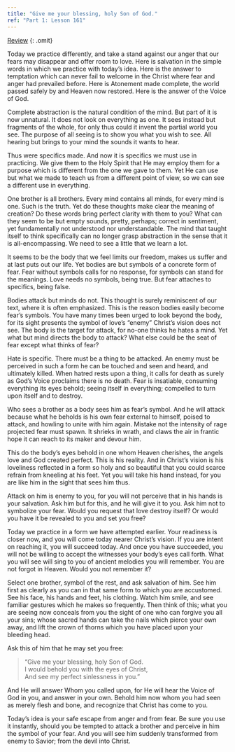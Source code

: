 ```yaml
---
title: "Give me your blessing, holy Son of God."
ref: "Part 1: Lesson 161"
---
```


<a class="hide-review" href="/acim/workbook/l176/#l161">Review</a>
{: .omit}

Today we practice differently, and take a stand against our anger that
our fears may disappear and offer room to love. Here is salvation in the
simple words in which we practice with today’s idea. Here is the answer
to temptation which can never fail to welcome in the Christ where fear
and anger had prevailed before. Here is Atonement made complete, the
world passed safely by and Heaven now restored. Here is the answer of
the Voice of God.

Complete abstraction is the natural condition of the mind. But part of
it is now unnatural. It does not look on everything as one. It sees
instead but fragments of the whole, for only thus could it invent the
partial world you see. The purpose of all seeing is to show you what you
wish to see. All hearing but brings to your mind the sounds it wants to
hear.

Thus were specifics made. And now it is specifics we must use in
practicing. We give them to the Holy Spirit that He may employ them for
a purpose which is different from the one we gave to them. Yet He can
use but what we made to teach us from a different point of view, so we
can see a different use in everything.

One brother is all brothers. Every mind contains all minds, for every
mind is one. Such is the truth. Yet do these thoughts make clear the
meaning of creation? Do these words bring perfect clarity with them to
you? What can they seem to be but empty sounds, pretty, perhaps; correct
in sentiment, yet fundamentally not understood nor understandable. The
mind that taught itself to think specifically can no longer grasp
abstraction in the sense that it is all-encompassing. We need to see a
little that we learn a lot.

It seems to be the body that we feel limits our freedom, makes us suffer
and at last puts out our life. Yet bodies are but symbols of a concrete
form of fear. Fear without symbols calls for no response, for symbols
can stand for the meanings. Love needs no symbols, being true. But fear
attaches to specifics, being false.

Bodies attack but minds do not. This thought is surely reminiscent of
our text, where it is often emphasized. This is the reason bodies easily
become fear’s symbols. You have many times been urged to look beyond the
body, for its sight presents the symbol of love’s “enemy” Christ’s
vision does not see. The body is the target for attack, for no-one
thinks he hates a mind. Yet what but mind directs the body to attack?
What else could be the seat of fear except what thinks of fear?

Hate is specific. There must be a thing to be attacked. An enemy must be
perceived in such a form he can be touched and seen and heard, and
ultimately killed. When hatred rests upon a thing, it calls for death as
surely as God’s Voice proclaims there is no death. Fear is insatiable,
consuming everything its eyes behold; seeing itself in everything;
compelled to turn upon itself and to destroy.

Who sees a brother as a body sees him as fear’s symbol. And he will
attack because what he beholds is his own fear external to himself,
poised to attack, and howling to unite with him again. Mistake not the
intensity of rage projected fear must spawn. It shrieks in wrath, and
claws the air in frantic hope it can reach to its maker and devour him.

This do the body’s eyes behold in one whom Heaven cherishes, the angels
love and God created perfect. This is his reality. And in Christ’s
vision is his loveliness reflected in a form so holy and so beautiful
that you could scarce refrain from kneeling at his feet. Yet you will
take his hand instead, for you are like him in the sight that sees him
thus.

Attack on him is enemy to you, for you will not perceive that in his
hands is your salvation. Ask him but for this, and he will give it to
you. Ask him not to symbolize your fear. Would you request that love
destroy itself? Or would you have it be revealed to you and set you
free?

Today we practice in a form we have attempted earlier. Your readiness is
closer now, and you will come today nearer Christ’s vision. If you are
intent on reaching it, you will succeed today. And once you have
succeeded, you will not be willing to accept the witnesses your body’s
eyes call forth. What you will see will sing to you of ancient melodies
you will remember. You are not forgot in Heaven. Would you not remember
it?

Select one brother, symbol of the rest, and ask salvation of him.
See him first as clearly as you can in that same form to which you are
accustomed. See his face, his hands and feet, his clothing. Watch him
smile, and see familiar gestures which he makes so frequently. Then
think of this; what you are seeing now conceals from you the sight of
one who can forgive you all your sins; whose sacred hands can take the
nails which pierce your own away, and lift the crown of thorns which you
have placed upon your bleeding head.

Ask this of him that he may set you free:

> “Give me your blessing, holy Son of God.<br/>
> I would behold you with the eyes of Christ,<br/>
> And see my perfect sinlessness in you.”

And He will answer Whom you called upon, for He will hear the Voice of
God in you, and answer in your own. Behold him now whom you had seen as
merely flesh and bone, and recognize that Christ has come to you.

Today’s idea is your safe escape from anger and from fear. Be sure you
use it instantly, should you be tempted to attack a brother and perceive
in him the symbol of your fear. And you will see him suddenly
transformed from enemy to Savior; from the devil into Christ.

